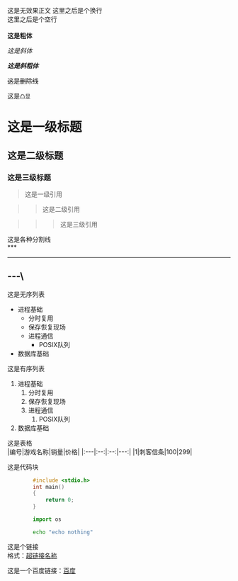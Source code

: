 这是无效果正文
这里之后是个换行 <br>
这里之后是个空行
<br><br>
**这是粗体**

*这是斜体*

***这是斜粗体***

~~这是删除线~~

这是`凸显`

# 这是一级标题

## 这是二级标题

### 这是三级标题

> 这是一级引用

>> 这是二级引用

>>> 这是三级引用

这是各种分割线 <br>
\*\*\* <br>
*** 
\-\-\-\ <br>
---

这是无序列表 <br>
* 进程基础
	* 分时复用
	* 保存恢复现场
	* 进程通信
		* POSIX队列
* 数据库基础


这是有序列表 <br>
1. 进程基础
	1. 分时复用
	2. 保存恢复现场
	3. 进程通信
		1. POSIX队列
2. 数据库基础

这是表格 <br>
|编号|游戏名称|销量|价格|
|:---|:--:|:--:|---:|
|1|刺客信条|100|299|

这是代码块 <br>

```c
		#include <stdio.h>
		int main()
		{
			return 0;
		}
```

```python
		import os
```

```bash
		echo "echo nothing"
```

这是个链接 <br>
格式：[超链接名称](网页地址"鼠标悬停提示") <br>

这是一个百度链接：[百度](www.baidu.com"点击进入")
